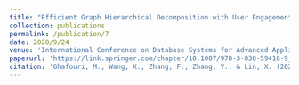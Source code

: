 ```yaml
---
title: "Efficient Graph Hierarchical Decomposition with User Engagement and Tie Strength"
collection: publications
permalink: /publication/7
date: 2020/9/24
venue: 'International Conference on Database Systems for Advanced Applications'
paperurl: 'https://link.springer.com/chapter/10.1007/978-3-030-59416-9_27'
citation: 'Ghafouri, M., Wang, K., Zhang, F., Zhang, Y., & Lin, X. (2020, September). Efficient Graph Hierarchical Decomposition with User Engagement and Tie Strength. In International Conference on Database Systems for Advanced Applications (pp. 448-465). Springer, Cham.'
---
```

